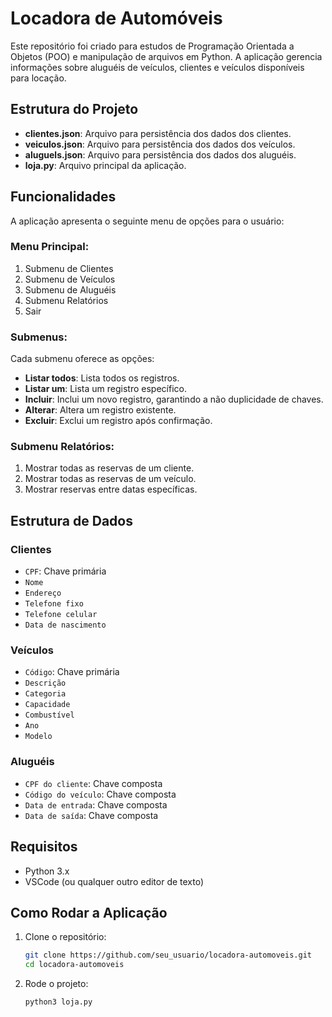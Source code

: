 # Locadora de Automóveis

Este repositório foi criado para estudos de Programação Orientada a Objetos (POO) e manipulação de arquivos em Python. A aplicação gerencia informações sobre aluguéis de veículos, clientes e veículos disponíveis para locação.

## Estrutura do Projeto

- **clientes.json**: Arquivo para persistência dos dados dos clientes.
- **veiculos.json**: Arquivo para persistência dos dados dos veículos.
- **aluguels.json**: Arquivo para persistência dos dados dos aluguéis.
- **loja.py**: Arquivo principal da aplicação.

## Funcionalidades

A aplicação apresenta o seguinte menu de opções para o usuário:

### Menu Principal:
1. Submenu de Clientes
2. Submenu de Veículos
3. Submenu de Aluguéis
4. Submenu Relatórios
5. Sair

### Submenus:

Cada submenu oferece as opções:
- **Listar todos**: Lista todos os registros.
- **Listar um**: Lista um registro específico.
- **Incluir**: Inclui um novo registro, garantindo a não duplicidade de chaves.
- **Alterar**: Altera um registro existente.
- **Excluir**: Exclui um registro após confirmação.

### Submenu Relatórios:

1. Mostrar todas as reservas de um cliente.
2. Mostrar todas as reservas de um veículo.
3. Mostrar reservas entre datas específicas.

## Estrutura de Dados

### Clientes
- `CPF`: Chave primária
- `Nome`
- `Endereço`
- `Telefone fixo`
- `Telefone celular`
- `Data de nascimento`

### Veículos
- `Código`: Chave primária
- `Descrição`
- `Categoria`
- `Capacidade`
- `Combustível`
- `Ano`
- `Modelo`

### Aluguéis
- `CPF do cliente`: Chave composta
- `Código do veículo`: Chave composta
- `Data de entrada`: Chave composta
- `Data de saída`: Chave composta

## Requisitos

- Python 3.x
- VSCode (ou qualquer outro editor de texto)

## Como Rodar a Aplicação

1. Clone o repositório:
   ```bash
   git clone https://github.com/seu_usuario/locadora-automoveis.git
   cd locadora-automoveis
1. Rode o projeto:
   ```bash
   python3 loja.py
   
